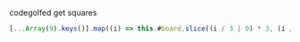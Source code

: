codegolfed get squares

```ts
[...Array(9).keys()].map((i) => this.#board.slice((i / 3 | 0) * 3, (i / 3 | 0) * 3 + 3).flatMap((row) => row.slice((i % 3) * 3, (i % 3) * 3 + 3)))
```